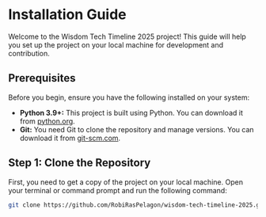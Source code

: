 # Installation Guide

Welcome to the Wisdom Tech Timeline 2025 project! This guide will help you set up the project on your local machine for development and contribution.

## Prerequisites

Before you begin, ensure you have the following installed on your system:

*   **Python 3.9+:** This project is built using Python. You can download it from [python.org](https://www.python.org/).
*   **Git:** You need Git to clone the repository and manage versions. You can download it from [git-scm.com](https://git-scm.com/).

## Step 1: Clone the Repository

First, you need to get a copy of the project on your local machine. Open your terminal or command prompt and run the following command:

```bash
git clone https://github.com/RobiRasPelagon/wisdom-tech-timeline-2025.git

